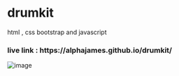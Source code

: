 # drumkit
html , css bootstrap and javascript 

<h3>live link : https://alphajames.github.io/drumkit/</h3>

![image](https://user-images.githubusercontent.com/56250943/111123271-164cd280-85aa-11eb-85b7-97928fb2a163.png)

